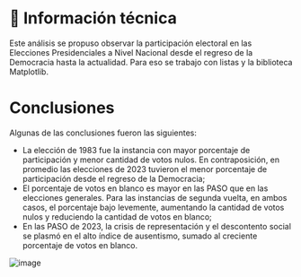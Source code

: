 # 📝 Información técnica
Este análisis se propuso observar la participación electoral en las Elecciones Presidenciales a Nivel Nacional desde el regreso de la Democracia hasta la actualidad. Para eso se trabajo con listas y la biblioteca Matplotlib.

# Conclusiones
Algunas de las conclusiones fueron las siguientes:
- La elección de 1983 fue la instancia con mayor porcentaje de participación y menor cantidad de votos nulos. En contraposición, en promedio las elecciones de 2023 tuvieron el menor porcentaje de participación desde el regreso de la Democracia;
- El porcentaje de votos en blanco es mayor en las PASO que en las elecciones generales. Para las instancias de segunda vuelta, en ambos casos, el porcentaje bajo levemente, aumentando la cantidad de votos nulos y reduciendo la cantidad de votos en blanco;
- En las PASO de 2023, la crisis de representación y el descontento social se plasmó en el alto índice de ausentismo, sumado al creciente porcentaje de votos en blanco.

 ![image](https://github.com/Mailen-Badoza/Analisis-de-elecciones-presidenciales/assets/145297121/7bec6694-1793-43b3-ae34-2c84030d0432)

